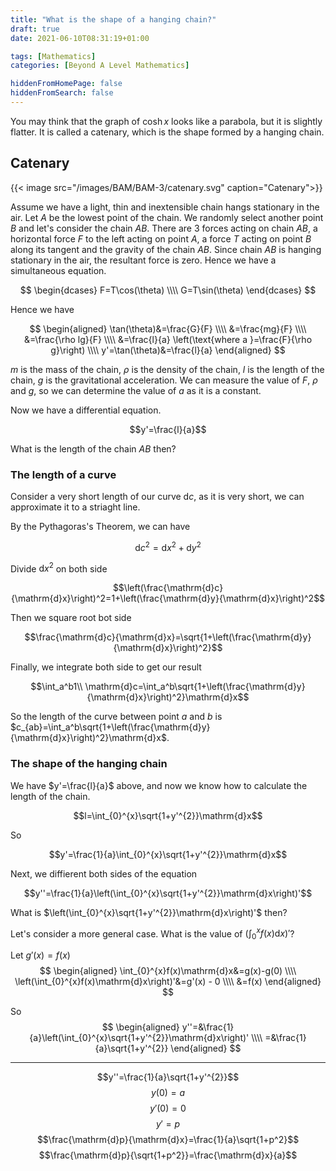 ```yaml
---
title: "What is the shape of a hanging chain?"
draft: true
date: 2021-06-10T08:31:19+01:00

tags: [Mathematics]
categories: [Beyond A Level Mathematics]

hiddenFromHomePage: false
hiddenFromSearch: false
---
```


You may think that the graph of $\cosh{x}$ looks like a parabola, but it is slightly flatter. It is called a catenary, which is the shape formed by a hanging chain.

<!--more-->

## Catenary

{{< image src="/images/BAM/BAM-3/catenary.svg" caption="Catenary">}}

Assume we have a light, thin and inextensible chain hangs stationary in the air. Let $A$ be the lowest point of the chain. We randomly select another point $B$ and let's consider the chain $AB$. There are 3 forces acting on chain $AB$, a horizontal force $F$ to the left acting on point $A$, a force $T$ acting on point $B$ along its tangent and the gravity of the chain $AB$. Since chain $AB$ is hanging stationary in the air, the resultant force is zero. Hence we have a simultaneous equation.

$$
\begin{dcases}
   F=T\cos(\theta) \\\\ 
   G=T\sin(\theta)
\end{dcases}
$$


Hence we have

$$
\begin{aligned}
    \tan(\theta)&=\frac{G}{F} \\\\ 
    &=\frac{mg}{F} \\\\ 
    &=\frac{\rho lg}{F} \\\\ 
    &=\frac{l}{a} \left(\text{where a }=\frac{F}{\rho g}\right) \\\\ 
    y'=\tan(\theta)&=\frac{l}{a} 
\end{aligned}
$$

$m$ is the mass of the chain, $\rho$ is the density of the chain, $l$ is the length of the chain, $g$ is the gravitational acceleration. We can measure the value of $F$, $\rho$ and $g$, so we can determine the value of $a$ as it is a constant.

Now we have a differential equation.

$$y'=\frac{l}{a}$$

What is the length of the chain $AB$ then?

### The length of a curve

Consider a very short length of our curve $\mathrm{d}c$, as it is very short, we can approximate it to a striaght line.

By the Pythagoras's Theorem, we can have

$$\mathrm{d}c^2=\mathrm{d}x^2+\mathrm{d}y^2$$

Divide $\mathrm{d}x^2$ on both side

$$\left(\frac{\mathrm{d}c}{\mathrm{d}x}\right)^2=1+\left(\frac{\mathrm{d}y}{\mathrm{d}x}\right)^2$$

Then we square root bot side

$$\frac{\mathrm{d}c}{\mathrm{d}x}=\sqrt{1+\left(\frac{\mathrm{d}y}{\mathrm{d}x}\right)^2}$$

Finally, we integrate both side to get our result

$$\int_a^b1\\ \mathrm{d}c=\int_a^b\sqrt{1+\left(\frac{\mathrm{d}y}{\mathrm{d}x}\right)^2}\mathrm{d}x$$

So the length of the curve between point $a$ and $b$ is $c_{ab}=\int_a^b\sqrt{1+\left(\frac{\mathrm{d}y}{\mathrm{d}x}\right)^2}\mathrm{d}x$.

### The shape of the hanging chain

We have $y'=\frac{l}{a}$ above, and now we know how to calculate the length of the chain.

$$l=\int_{0}^{x}\sqrt{1+y'^{2}}\mathrm{d}x$$

So

$$y'=\frac{1}{a}\int_{0}^{x}\sqrt{1+y'^{2}}\mathrm{d}x$$

Next, we diffierent both sides of the equation

$$y''=\frac{1}{a}\left(\int_{0}^{x}\sqrt{1+y'^{2}}\mathrm{d}x\right)'$$

What is $\left(\int_{0}^{x}\sqrt{1+y'^{2}}\mathrm{d}x\right)'$ then?

Let's consider a more general case. What is the value of $\left(\int_{0}^{x}f(x)\mathrm{d}x\right)'$?

Let $g'(x)=f(x)$
$$
\begin{aligned}
    \int_{0}^{x}f(x)\mathrm{d}x&=g(x)-g(0) \\\\ 
    \left(\int_{0}^{x}f(x)\mathrm{d}x\right)'&=g'(x) - 0 \\\\ 
    &=f(x)
\end{aligned}
$$

So
$$
\begin{aligned}
    y''=&\frac{1}{a}\left(\int_{0}^{x}\sqrt{1+y'^{2}}\mathrm{d}x\right)' \\\\ 
    =&\frac{1}{a}\sqrt{1+y'^{2}}
\end{aligned}
$$

---

$$y''=\frac{1}{a}\sqrt{1+y'^{2}}$$
$$y(0)=a$$
$$y'(0)=0$$
$$y'=p$$
$$\frac{\mathrm{d}p}{\mathrm{d}x}=\frac{1}{a}\sqrt{1+p^2}$$
$$\frac{\mathrm{d}p}{\sqrt{1+p^2}}=\frac{\mathrm{d}x}{a}$$